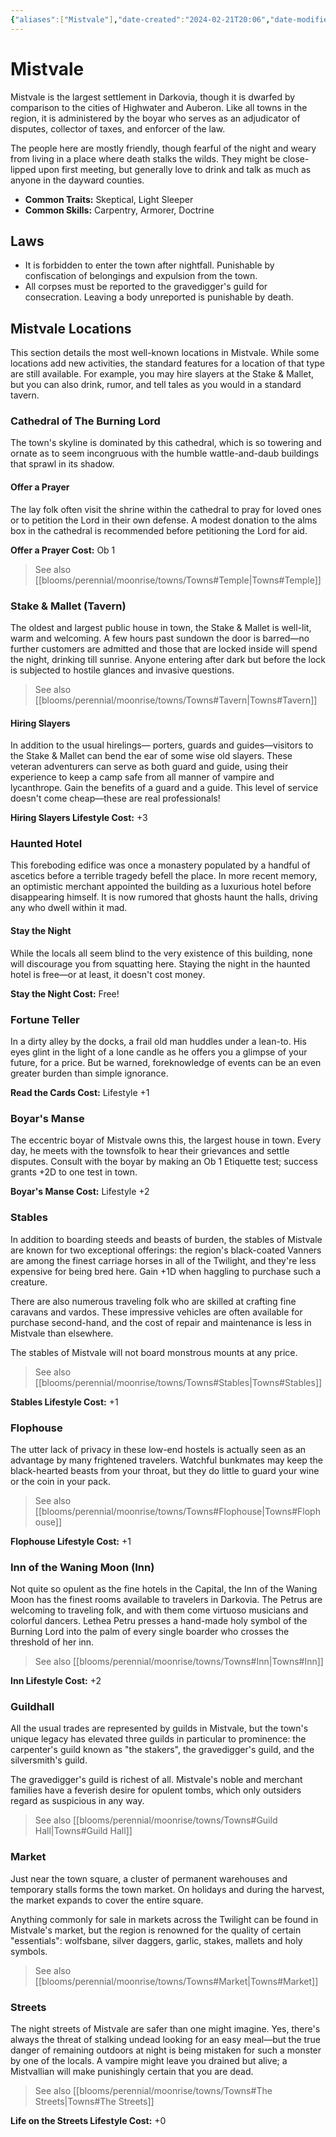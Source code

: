 ```yaml
---
{"aliases":["Mistvale"],"date-created":"2024-02-21T20:06","date-modified":"2024-03-08T22:08","dg-publish":true,"tags":["moonrise"],"title":"Mistvale","permalink":"/blooms/perennial/moonrise/towns/mistvale/","dgPassFrontmatter":true}
---
```



# Mistvale

Mistvale is the largest settlement in Darkovia, though it is dwarfed by comparison to the cities of Highwater and Auberon. Like all towns in the region, it is administered by the boyar who serves as an adjudicator of disputes, collector of taxes, and enforcer of the law.

The people here are mostly friendly, though fearful of the night and weary from living in a place where death stalks the wilds. They might be close-lipped upon first meeting, but generally love to drink and talk as much as anyone in the dayward counties.

- **Common Traits:** Skeptical, Light Sleeper
- **Common Skills:** Carpentry, Armorer, Doctrine

## Laws

- It is forbidden to enter the town after nightfall. Punishable by confiscation of belongings and expulsion from the town.
- All corpses must be reported to the gravedigger's guild for consecration. Leaving a body unreported is punishable by death.

## Mistvale Locations

This section details the most well-known locations in Mistvale. While some locations add new activities, the standard features for a location of that type are still available. For example, you may hire slayers at the Stake & Mallet, but you can also drink, rumor, and tell tales as you would in a standard tavern.

### Cathedral of The Burning Lord

The town's skyline is dominated by this cathedral, which is so towering and ornate as to seem incongruous with the humble wattle-and-daub buildings that sprawl in its shadow.

#### Offer a Prayer

The lay folk often visit the shrine within the cathedral to pray for loved ones or to petition the Lord in their own defense. A modest donation to the alms box in the cathedral is recommended before petitioning the Lord for aid. 

**Offer a Prayer Cost:** Ob 1

> See also [[blooms/perennial/moonrise/towns/Towns#Temple\|Towns#Temple]]

### Stake & Mallet (Tavern)

The oldest and largest public house in town, the Stake & Mallet is well-lit, warm and welcoming. A few hours past sundown the door is barred—no further customers are admitted and those that are locked inside will spend the night, drinking till sunrise. Anyone entering after dark but before the lock is subjected to hostile glances and invasive questions.

> See also [[blooms/perennial/moonrise/towns/Towns#Tavern\|Towns#Tavern]]

#### Hiring Slayers

In addition to the usual hirelings— porters, guards and guides—visitors to the Stake & Mallet can bend the ear of some wise old slayers. These veteran adventurers can serve as both guard and guide, using their experience to keep a camp safe from all manner of vampire and lycanthrope. Gain the benefits of a guard and a guide. This level of service doesn't come cheap—these are real professionals!

**Hiring Slayers Lifestyle Cost:** +3

### Haunted Hotel

This foreboding edifice was once a monastery populated by a handful of ascetics before a terrible tragedy befell the place. In more recent memory, an optimistic merchant appointed the building as a luxurious hotel before disappearing himself. It is now rumored that ghosts haunt the halls, driving any who dwell within it mad.

#### Stay the Night

While the locals all seem blind to the very existence of this building, none will discourage you from squatting here. Staying the night in the haunted hotel is free—or at least, it doesn't cost money.

**Stay the Night Cost:** Free!

### Fortune Teller

In a dirty alley by the docks, a frail old man huddles under a lean-to. His eyes glint in the light of a lone candle as he offers you a glimpse of your future, for a price. But be warned, foreknowledge of events can be an even greater burden than simple ignorance.

**Read the Cards Cost:** Lifestyle +1

### Boyar's Manse

The eccentric boyar of Mistvale owns this, the largest house in town. Every day, he meets with the townsfolk to hear their grievances and settle disputes. Consult with the boyar by making an Ob 1 Etiquette test; success grants +2D to one test in town.

**Boyar's Manse Cost:** Lifestyle +2

### Stables

In addition to boarding steeds and beasts of burden, the stables of Mistvale are known for two exceptional offerings: the region's black-coated Vanners are among the finest carriage horses in all of the Twilight, and they're less expensive for being bred here. Gain +1D when haggling to purchase such a creature.

There are also numerous traveling folk who are skilled at crafting fine caravans and vardos. These impressive vehicles are often available for purchase second-hand, and the cost of repair and maintenance is less in Mistvale than elsewhere.

The stables of Mistvale will not board monstrous mounts at any price.

> See also [[blooms/perennial/moonrise/towns/Towns#Stables\|Towns#Stables]]

**Stables Lifestyle Cost:** +1

### Flophouse

The utter lack of privacy in these low-end hostels is actually seen as an advantage by many frightened travelers. Watchful bunkmates may keep the black-hearted beasts from your throat, but they do little to guard your wine or the coin in your pack.

> See also [[blooms/perennial/moonrise/towns/Towns#Flophouse\|Towns#Flophouse]]

**Flophouse Lifestyle Cost:** +1

### Inn of the Waning Moon (Inn)

Not quite so opulent as the fine hotels in the Capital, the Inn of the Waning Moon has the finest rooms available to travelers in Darkovia. The Petrus are welcoming to traveling folk, and with them come virtuoso musicians and colorful dancers. Lethea Petru presses a hand-made holy symbol of the Burning Lord into the palm of every single boarder who crosses the threshold of her inn.

> See also [[blooms/perennial/moonrise/towns/Towns#Inn\|Towns#Inn]]

**Inn Lifestyle Cost:** +2

### Guildhall

All the usual trades are represented by guilds in Mistvale, but the town's unique legacy has elevated three guilds in particular to prominence: the carpenter's guild known as "the stakers", the gravedigger's guild, and the silversmith's guild.

The gravedigger's guild is richest of all. Mistvale's noble and merchant families have a feverish desire for opulent tombs, which only outsiders regard as suspicious in any way.

> See also [[blooms/perennial/moonrise/towns/Towns#Guild Hall\|Towns#Guild Hall]]

### Market

Just near the town square, a cluster of permanent warehouses and temporary stalls forms the town market. On holidays and during the harvest, the market expands to cover the entire square.

Anything commonly for sale in markets across the Twilight can be found in Mistvale's market, but the region is renowned for the quality of certain "essentials": wolfsbane, silver daggers, garlic, stakes, mallets and holy symbols.

> See also [[blooms/perennial/moonrise/towns/Towns#Market\|Towns#Market]]

### Streets

The night streets of Mistvale are safer than one might imagine. Yes, there's always the threat of stalking undead looking for an easy meal—but the true danger of remaining outdoors at night is being mistaken for such a monster by one of the locals. A vampire might leave you drained but alive; a Mistvallian will make punishingly certain that you are dead.

> See also [[blooms/perennial/moonrise/towns/Towns#The Streets\|Towns#The Streets]]

**Life on the Streets Lifestyle Cost:** +0
